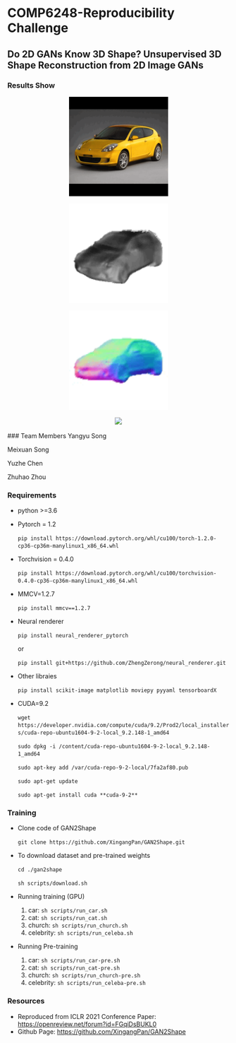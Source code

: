 # **COMP6248-Reproducibility Challenge**
## Do 2D GANs Know 3D Shape? Unsupervised 3D Shape Reconstruction from 2D Image GANs
### Results Show

<p align="center">
    <img src="results/OVYimesm.GIF", width="225">
</p>
<p align="center">
    <img src="results/bnSyizg8.GIF", width="225">
</p>
<p align="center">
    <img src="results/jkxyqe5Y.GIF", width="225">
</p>
<p align="center">
    <img src="results/ASovCB70", width="225">
</p>
### Team Members
Yangyu Song

Meixuan Song

Yuzhe Chen

Zhuhao Zhou
### Requirements
- python >=3.6
- Pytorch = 1.2

	`pip install https://download.pytorch.org/whl/cu100/torch-1.2.0-cp36-cp36m-manylinux1_x86_64.whl`

- Torchvision = 0.4.0

	`pip install https://download.pytorch.org/whl/cu100/torchvision-0.4.0-cp36-cp36m-manylinux1_x86_64.whl`

- MMCV=1.2.7

	`pip install mmcv==1.2.7`

- Neural renderer

	`pip install neural_renderer_pytorch`
	
	or

	`pip install git+https://github.com/ZhengZerong/neural_renderer.git`

- Other libraies

	`pip install scikit-image matplotlib moviepy pyyaml tensorboardX`

- CUDA=9.2

	`wget https://developer.nvidia.com/compute/cuda/9.2/Prod2/local_installers/cuda-repo-ubuntu1604-9-2-local_9.2.148-1_amd64`

	`sudo dpkg -i /content/cuda-repo-ubuntu1604-9-2-local_9.2.148-1_amd64`

	`sudo apt-key add /var/cuda-repo-9-2-local/7fa2af80.pub`

	`sudo apt-get update`

	`sudo apt-get install cuda **cuda-9-2**`



### Training
- Clone code of GAN2Shape

	`git clone https://github.com/XingangPan/GAN2Shape.git`

- To download dataset and pre-trained weights

	`cd ./gan2shape`

	`sh scripts/download.sh`

- Running training (GPU)

	1. car:	`sh scripts/run_car.sh`
	2. cat:	`sh scripts/run_cat.sh`
	3. church:	`sh scripts/run_church.sh`
	4. celebrity:	`sh scripts/run_celeba.sh`
- Running Pre-training

	1. car:	`sh scripts/run_car-pre.sh`
	2. cat:	`sh scripts/run_cat-pre.sh`
	3. church:	`sh scripts/run_church-pre.sh`
	4. celebrity:	`sh scripts/run_celeba-pre.sh`

### Resources
- Reproduced from ICLR 2021 Conference Paper: https://openreview.net/forum?id=FGqiDsBUKL0
- Github Page: https://github.com/XingangPan/GAN2Shape
